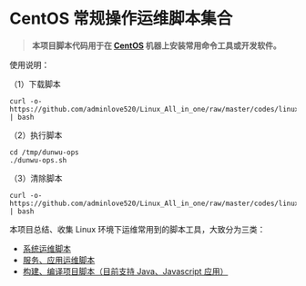 # CentOS 常规操作运维脚本集合

> **本项目脚本代码用于在 [CentOS](https://www.centos.org/) 机器上安装常用命令工具或开发软件。**

使用说明：

（1）下载脚本

```shell
curl -o- https://github.com/adminlove520/Linux_All_in_one/raw/master/codes/linux/download.sh | bash
```

（2）执行脚本

```shell
cd /tmp/dunwu-ops
./dunwu-ops.sh
```

（3）清除脚本

```shell
curl -o- https://github.com/adminlove520/Linux_All_in_one/raw/master/codes/linux/clear.sh | bash
```

本项目总结、收集 Linux 环境下运维常用到的脚本工具，大致分为三类：

- [系统运维脚本](sys)
- [服务、应用运维脚本](soft)
- [构建、编译项目脚本（目前支持 Java、Javascript 应用）](build)
